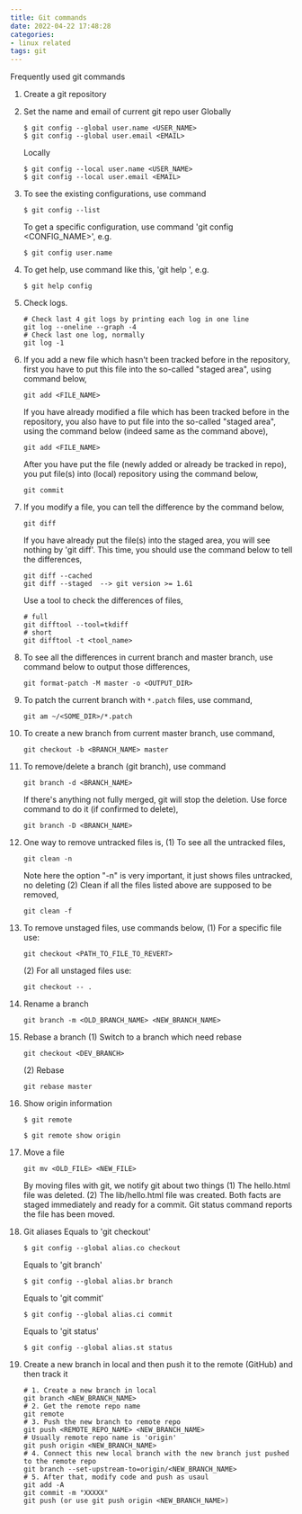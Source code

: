 ```yaml
---
title: Git commands
date: 2022-04-22 17:48:28
categories:
- linux related
tags: git
---
```


Frequently used git commands

<!-- more -->

1.	Create a git repository

2.	Set the name and email of current git repo user
	Globally
	```shell
	$ git config --global user.name <USER_NAME>
	$ git config --global user.email <EMAIL>
	```
	Locally
	```shell
	$ git config --local user.name <USER_NAME>
	$ git config --local user.email <EMAIL>
	```

3.	To see the existing configurations, use command
	```shell
	$ git config --list
	```
	To get a specific configuration, use command 'git config <CONFIG_NAME>', e.g.
	```shell
	$ git config user.name
	```

4.	To get help, use command like this, 'git help <KEYWORD>', e.g.
	```shell
	$ git help config
	```

5.	Check logs.
	```shell
	# Check last 4 git logs by printing each log in one line
	git log --oneline --graph -4
	# Check last one log, normally
	git log -1
	```
	
6.	If you add a new file which hasn't been tracked before in the repository,
	first you have to put this file into the so-called "staged area", using command below,
	```shell
	git add <FILE_NAME>
	```
	If you have already modified a file which has been tracked before in the repository,
	you also have to put file into the so-called "staged area", using the command below (indeed same as the command above),
	```shell
	git add <FILE_NAME>
	```
	After you have put the file (newly added or already be tracked in repo), you put file(s) into (local) repository using the command below,
	```shell
	git commit
	```
	
7.	If you modify a file, you can tell the difference by the command below,
	```shell
	git diff
	```
	If you have already put the file(s) into the staged area, you will see nothing by 'git diff'.
	This time, you should use the command below to tell the differences,
	```shell
	git diff --cached 
	git diff --staged  --> git version >= 1.61
	```
	Use a tool to check the differences of files,
	```shell
	# full
	git difftool --tool=tkdiff
	# short 
	git difftool -t <tool_name>
	```
	
8.	To see all the differences in current branch and master branch, use command below to output those differences,
	```shell
	git format-patch -M master -o <OUTPUT_DIR>
	```
	
9.	To patch the current branch with `*.patch` files, use command,
	```shell
	git am ~/<SOME_DIR>/*.patch
	```

10.	To create a new branch from current master branch, use command,
	```shell
	git checkout -b <BRANCH_NAME> master
	```
	
11.	To remove/delete a branch (git branch), use command
	```shell
	git branch -d <BRANCH_NAME>
	```
	If there's anything not fully merged, git will stop the deletion. Use force command to do it (if confirmed to delete),
	```shell
	git branch -D <BRANCH_NAME>
	```

12.	One way to remove untracked files is,
	(1) To see all the untracked files,
	```shell
	git clean -n
	```
	Note here the option "-n" is very important, it just shows files untracked, no deleting
	(2) Clean if all the files listed above are supposed to be removed,
	```shell
	git clean -f
	```
	
13.	To remove unstaged files, use commands below,
	(1)	For a specific file use:
	```shell
	git checkout <PATH_TO_FILE_TO_REVERT>
	```
	(2)	For all unstaged files use:
	```shell
	git checkout -- .
	```

14.	Rename a branch
	```shell
	git branch -m <OLD_BRANCH_NAME> <NEW_BRANCH_NAME>
	```

15.	Rebase a branch
	(1)	Switch to a branch which need rebase
	```shell
	git checkout <DEV_BRANCH>
	```
	(2)	Rebase
	```shell
	git rebase master
	```
	
16. Show origin information
	```shell
	$ git remote
	
	$ git remote show origin
	```

17. Move a file
	```shell
	git mv <OLD_FILE> <NEW_FILE>
	```
	By moving files with git, we notify git about two things
	(1) The hello.html file was deleted.
	(2) The lib/hello.html file was created.
	Both facts are staged immediately and ready for a commit. Git status command reports the file has been moved.
	
18. Git aliases
	Equals to 'git checkout'
	```shell
	$ git config --global alias.co checkout
	```
	Equals to 'git branch'
	```shell
	$ git config --global alias.br branch
	```
	Equals to 'git commit'
	```shell
	$ git config --global alias.ci commit
	```
	Equals to 'git status'
	```shell
	$ git config --global alias.st status
	```

19. Create a new branch in local and then push it to the remote (GitHub) and then track it

    ```shell
    # 1. Create a new branch in local
    git branch <NEW_BRANCH_NAME>
    # 2. Get the remote repo name
    git remote
    # 3. Push the new branch to remote repo
    git push <REMOTE_REPO_NAME> <NEW_BRANCH_NAME>
    # Usually remote repo name is 'origin'
    git push origin <NEW_BRANCH_NAME>
    # 4. Connect this new local branch with the new branch just pushed to the remote repo
    git branch --set-upstream-to=origin/<NEW_BRANCH_NAME>
    # 5. After that, modify code and push as usaul
    git add -A
    git commit -m "XXXXX"
    git push (or use git push origin <NEW_BRANCH_NAME>)
    ```
